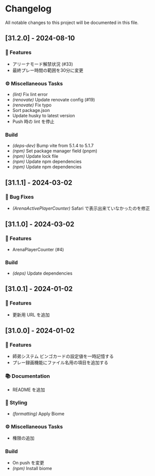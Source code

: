 # Changelog

All notable changes to this project will be documented in this file.

## [31.2.0] - 2024-08-10

### 🚀 Features

- アリーナモード解禁状況 (#33)
- 最終プレー時間の範囲を30分に変更

### ⚙️ Miscellaneous Tasks

- *(lint)* Fix lint error
- *(renovate)* Update renovate config (#19)
- *(renovate)* Fix typo
- Sort package.json
- Update husky to latest version
- Push 時の lint を停止

### Build

- *(deps-dev)* Bump vite from 5.1.4 to 5.1.7
- *(npm)* Set package manager field (pnpm)
- *(npm)* Update lock file
- *(npm)* Update npm dependencies
- *(npm)* Update npm dependencies

## [31.1.1] - 2024-03-02

### 🐛 Bug Fixes

- *(ArenaActivePlayerCounter)* Safari で表示出来ていなかったのを修正

## [31.1.0] - 2024-03-02

### 🚀 Features

- ArenaPlayerCounter (#4)

### Build

- *(deps)* Update dependencies

## [31.0.1] - 2024-01-02

### 🚀 Features

- 更新用 URL を追加

## [31.0.0] - 2024-01-02

### 🚀 Features

- 師弟システム ビンゴカードの設定値を一時記憶する
- プレー録画機能にファイル名用の項目を追加する

### 📚 Documentation

- README を追加

### 🎨 Styling

- *(formatting)* Apply Biome

### ⚙️ Miscellaneous Tasks

- 権限の追加

### Build

- On push を変更
- *(npm)* Install biome

<!-- generated by git-cliff -->
